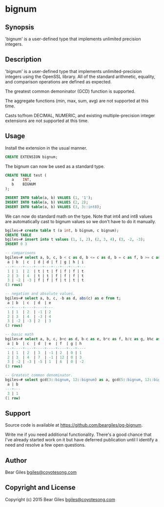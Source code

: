 bignum
======

Synopsis
--------

'bignum' is a user-defined type that implements unlimited precision integers.

Description
-----------

'bignum' is a user-defined type that implements unlimited-precision integers using the
OpenSSL library. All of the standard arithmetic, equality, and comparison operations are
defined as expected.

The greatest common demoninator (GCD) function is supported.

The aggregate functions (min, max, sum, avg) are not supported at this time.

Casts to/from DECIMAL, NUMERIC, and existing multiple-precision integer extensions
are not supported at this time.

Usage
-----

Install the extension in the usual manner.

```sql
CREATE EXTENSION bignum;
```

The bignum can now be used as a standard type.

```sql
CREATE TABLE test (
   a    INT,
   b    BIGNUM
);

INSERT INTO table(a, b) VALUES (1, '1');
INSERT INTO table(a, b) VALUES (2, 2);
INSERT INTO table(a, b) VALUES (3, 3::int8);
```

We can now do standard math on the type. Note that int4 and int8 values are
automatically cast to bignum values so we don't have to do it manually.


```sql
bgiles=# create table t (a int, b bignum, c bignum);
CREATE TABLE
bgiles=# insert into t values (1, 1, 2), (2, 3, 4), (3, -2, -3);
INSERT 0 3

-- comparisons
bgiles=# select a, b, c, b < c as d, b <= c as d, b = c as f, b >= c as g, b > c as h, b <> c as i from t;
 a | b  | c  | d | d | f | g | h | i 
---+----+----+---+---+---+---+---+---
 1 | 1  | 2  | t | t | f | f | f | t
 2 | 3  | 4  | t | t | f | f | f | t
 3 | -2 | -3 | f | f | f | t | t | t
(3 rows)

-- negation and absolute values.
bgiles=# select a, b, c, -b as d, abs(c) as e from t;
 a | b  | c  | d  | e 
---+----+----+----+---
 1 | 1  | 2  | -1 | 2
 2 | 3  | 4  | -3 | 4
 3 | -2 | -3 | 2  | 3
(3 rows)

-- basic math
bgiles=# select a, b, c, b+c as d, b-c as e, b*c as f, b/c as g, b%c as h from t;
 a | b  | c  | d  | e  | f  | g | h  
---+----+----+----+----+----+---+----
 1 | 1  | 2  | 3  | -1 | 2  | 0 | 1
 2 | 3  | 4  | 7  | -1 | 12 | 0 | 3
 3 | -2 | -3 | -5 | 1  | 6  | 0 | -2
(3 rows)

-- Greatest common denominator.
bgiles=# select gcd(3::bignum, 12::bignum) as a, gcd(5::bignum, 12::bignum) as b;
 a | b 
---+---
 3 | 1
(1 row)

```

Support
-------

Source code is available at https://github.com/beargiles/pg-bignum.

Write me if you need additional functionality. There's a good chance that I've already
started work on it but have deferred publication until I identify a need and resolve
a few open questions.

Author
------

Bear Giles <bgiles@coyotesong.com>

Copyright and License
---------------------

Copyright (c) 2015 Bear Giles <bgiles@coyotesong.com>

